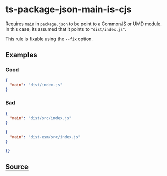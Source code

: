# ts-package-json-main-is-cjs

Requires `main` in `package.json` to be point to a CommonJS or UMD module. In this case, its assumed that it points to `"dist/index.js"`.

This rule is fixable using the `--fix` option.

## Examples

### Good

```json
{
  "main": "dist/index.js"
}
```

### Bad

```json
{
  "main": "dist/src/index.js"
}
```

```json
{
  "main": "dist-esm/src/index.js"
}
```

```json
{}
```

## [Source](https://azuresdkspecs.z5.web.core.windows.net/TypeScriptSpec.html#ts-package-json-main-is-cjs)
